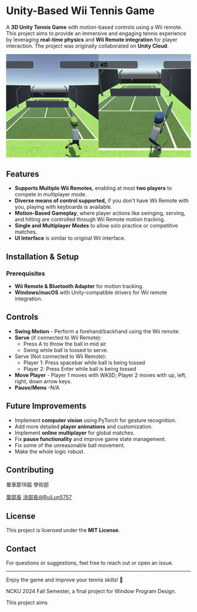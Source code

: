 # Unity-Based Wii Tennis Game

A **3D Unity Tennis Game** with motion-based controls using a Wii remote. This project aims to provide an immersive and engaging tennis experience by leveraging **real-time physics** and **Wii Remote integration** for player interaction. The project was originally collaborated on **Unity Cloud**.

![Double Game Screen](double_game_UI.png)

## Features

* **Supports Multiple Wii Remotes**, enabling at most **two players** to compete in multiplayer mode.
* **Diverse means of control supported,** if you don't have Wii Remote with you, playing with keyboards is available.
* **Motion-Based Gameplay**, where player actions like swinging, serving, and hitting are controlled through Wii Remote motion tracking.
* **Single and Multiplayer Modes** to allow solo practice or competitive matches.
* **UI Interface** is similar to original Wii interface.

## Installation & Setup

### Prerequisites

* **Wii Remote & Bluetooth Adapter** for motion tracking.
* **Windows/macOS** with Unity-compatible drivers for Wii remote integration.

## Controls

* **Swing Motion** - Perform a forehand/backhand using the Wii remote.
* **Serve**  (if connected to Wii Remote):
  * Press A to throw the ball in mid air
  * Swing while ball is tossed to serve.
* Serve (Not connected to Wii Remote):
  * Player 1: Press spacebar while ball is being tossed
  * Player 2: Press Enter while ball is being tossed
* **Move Player** - Player 1 moves with WASD; Player 2 moves with up, left, right, down arrow keys.
* **Pause/Menu** -N/A

## Future Improvements

* Implement **computer vision** using PyTorch for gesture recognition.
* Add more detailed **player animations** and customization.
* Implement **online multiplayer** for global matches.
* Fix **pause functionality** and improve game state management.
* Fix some of the unreasonable ball movement.
* Make the whole logic robust.

## Contributing

單車節18屆 學術部

[葉部長](https://github.com/qinrong1009)
[涂部長@RuiLun5757](https://github.com/RuQian5757)

## License

This project is licensed under the **MIT License**.

## Contact

For questions or suggestions, feel free to reach out or open an issue.

---

Enjoy the game and improve your tennis skills! 🎾

NCKU 2024 Fall Semester, a final project for Window Program Design.

This project aims
